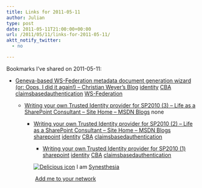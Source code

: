 ```yaml
---
title: Links for 2011-05-11
author: Julian
type: post
date: 2011-05-11T21:00:00+00:00
url: /2011/05/11/links-for-2011-05-11/
aktt_notify_twitter:
  - no

---
```

Bookmarks I&#8217;ve shared on 2011-05-11:

  * [Geneva-based WS-Federation metadata document generation wizard (or: Oops, I did it again!) &#8211; Christian Weyer&#8217;s Blog][1] 
    [identity][2] [CBA][3] [claimsbasedauthentication][4] [WS-Federation][5] </li> 
    
      * [Writing your own Trusted Identity provider for SP2010 (3) &#8211; Life as a SharePoint Consultant &#8211; Site Home &#8211; MSDN Blogs][6] 
        none</li> 
        
          * [Writing your own Trusted Identity provider for SP2010 (2) &#8211; Life as a SharePoint Consultant &#8211; Site Home &#8211; MSDN Blogs][7] 
            [sharepoint][8] [identity][2] [CBA][3] [claimsbasedauthentication][4] </li> 
            
              * [Writing your own Trusted Identity provider for SP2010 (1)][9] 
                [sharepoint][8] [identity][2] [CBA][3] [claimsbasedauthentication][4] </li> </ul> 
                
                <p class="deliciouslink">
                  <a href="http://del.icio.us/synesthesia" title="See all my bookmarks on del.icio.us"><img src="https://www.synesthesia.co.uk/images/deliciousicon.jpg" alt="Delicious icon" /></a>&nbsp;I am <a href="http://del.icio.us/synesthesia" title="See all my bookmarks on del.icio.us">Synesthesia</a>
                </p>
                
                <p class="deliciouslink">
                  <a href="http://del.icio.us/network?add=synesthesia" title="Add me to your del.icio.us network"><img src="https://www.synesthesia.co.uk/images/add.gif" alt="" /></a>&nbsp;<a href="http://del.icio.us/network?add=synesthesia" title="Add me to your del.icio.us network">Add me to your network</a>
                </p>

 [1]: http://weblogs.thinktecture.com/cweyer/2009/05/geneva-based-ws-federation-metadata-document-generation-wizard-or-oops-i-did-it-again.html
 [2]: http://www.delicious.com/synesthesia/identity
 [3]: http://www.delicious.com/synesthesia/CBA
 [4]: http://www.delicious.com/synesthesia/claimsbasedauthentication
 [5]: http://www.delicious.com/synesthesia/WS-Federation
 [6]: http://blogs.msdn.com/b/life_of_a_sharepoint_consultant/archive/2010/12/15/writing-your-own-trusted-identity-provider-for-sp2010-3.aspx
 [7]: http://blogs.msdn.com/b/life_of_a_sharepoint_consultant/archive/2010/12/08/writing-your-own-trusted-identity-provider-for-sp2010-2.aspx
 [8]: http://www.delicious.com/synesthesia/sharepoint
 [9]: http://blogs.msdn.com/b/life_of_a_sharepoint_consultant/archive/2010/12/01/writing-your-own-trusted-identity-provider-for-sp2010-1.aspx